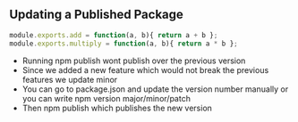 ## Updating a Published Package

```js
module.exports.add = function(a, b){ return a + b };
module.exports.multiply = function(a, b){ return a * b };
```

- Running npm publish wont publish over the previous version
- Since we added a new feature which would not break the previous features we update minor
- You can go to package.json and update the version number manually or you can write npm version major/minor/patch 
- Then npm publish which publishes the new version